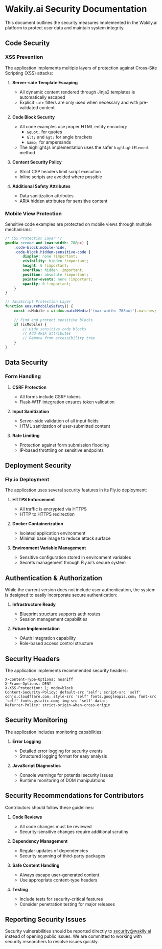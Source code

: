 # Wakily.ai Security Documentation

This document outlines the security measures implemented in the Wakily.ai platform to protect user data and maintain system integrity.

## Code Security

### XSS Prevention

The application implements multiple layers of protection against Cross-Site Scripting (XSS) attacks:

1. **Server-side Template Escaping**
   - All dynamic content rendered through Jinja2 templates is automatically escaped
   - Explicit `safe` filters are only used when necessary and with pre-validated content

2. **Code Block Security**
   - All code examples use proper HTML entity encoding:
     - `&quot;` for quotes
     - `&lt;` and `&gt;` for angle brackets
     - `&amp;` for ampersands
   - The highlight.js implementation uses the safer `highlightElement` method

3. **Content Security Policy**
   - Strict CSP headers limit script execution
   - Inline scripts are avoided where possible

4. **Additional Safety Attributes**
   - Data sanitization attributes
   - ARIA hidden attributes for sensitive content

### Mobile View Protection

Sensitive code examples are protected on mobile views through multiple mechanisms:

```css
/* CSS Protection Layer */
@media screen and (max-width: 768px) {
    .code-block.mobile-hide,
    .code-block.hidden-sensitive-code {
        display: none !important;
        visibility: hidden !important;
        height: 0 !important;
        overflow: hidden !important;
        position: absolute !important;
        pointer-events: none !important;
        opacity: 0 !important;
    }
}
```

```javascript
// JavaScript Protection Layer
function ensureMobileSafety() {
    const isMobile = window.matchMedia('(max-width: 768px)').matches;
    
    // Find and protect sensitive blocks
    if (isMobile) {
        // Hide sensitive code blocks
        // Add ARIA attributes
        // Remove from accessibility tree
    }
}
```

## Data Security

### Form Handling

1. **CSRF Protection**
   - All forms include CSRF tokens
   - Flask-WTF integration ensures token validation

2. **Input Sanitization**
   - Server-side validation of all input fields
   - HTML sanitization of user-submitted content

3. **Rate Limiting**
   - Protection against form submission flooding
   - IP-based throttling on sensitive endpoints

## Deployment Security

### Fly.io Deployment

The application uses several security features in its Fly.io deployment:

1. **HTTPS Enforcement**
   - All traffic is encrypted via HTTPS
   - HTTP to HTTPS redirection

2. **Docker Containerization**
   - Isolated application environment
   - Minimal base image to reduce attack surface

3. **Environment Variable Management**
   - Sensitive configuration stored in environment variables
   - Secrets management through Fly.io's secure system

## Authentication & Authorization

While the current version does not include user authentication, the system is designed to easily incorporate secure authentication:

1. **Infrastructure Ready**
   - Blueprint structure supports auth routes
   - Session management capabilities

2. **Future Implementation**
   - OAuth integration capability
   - Role-based access control structure

## Security Headers

The application implements recommended security headers:

```
X-Content-Type-Options: nosniff
X-Frame-Options: DENY
X-XSS-Protection: 1; mode=block
Content-Security-Policy: default-src 'self'; script-src 'self' cdnjs.cloudflare.com; style-src 'self' fonts.googleapis.com; font-src 'self' fonts.gstatic.com; img-src 'self' data:;
Referrer-Policy: strict-origin-when-cross-origin
```

## Security Monitoring

The application includes monitoring capabilities:

1. **Error Logging**
   - Detailed error logging for security events
   - Structured logging format for easy analysis

2. **JavaScript Diagnostics**
   - Console warnings for potential security issues
   - Runtime monitoring of DOM manipulations

## Security Recommendations for Contributors

Contributors should follow these guidelines:

1. **Code Reviews**
   - All code changes must be reviewed
   - Security-sensitive changes require additional scrutiny

2. **Dependency Management**
   - Regular updates of dependencies
   - Security scanning of third-party packages

3. **Safe Content Handling**
   - Always escape user-generated content
   - Use appropriate content-type headers

4. **Testing**
   - Include tests for security-critical features
   - Consider penetration testing for major releases

## Reporting Security Issues

Security vulnerabilities should be reported directly to security@wakily.ai instead of opening public issues. We are committed to working with security researchers to resolve issues quickly. 